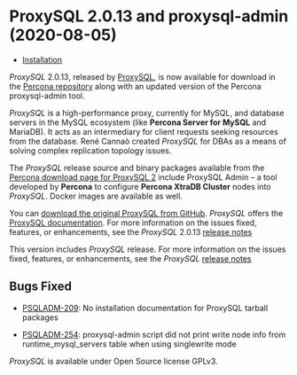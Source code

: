 # ProxySQL 2.0.13 and proxysql-admin (2020-08-05)

* [Installation](install-v2.md)

*ProxySQL* 2.0.13, released by [ProxySQL](https://www.proxysql.com/), is now available for download in the [Percona repository](https://www.percona.com/software/percona-software-repositories-for-mysql) along with an updated version of the Percona proxysql-admin tool.

*ProxySQL* is a high-performance proxy, currently for MySQL, and database servers in the MySQL ecosystem (like **Percona Server for MySQL** and MariaDB). It acts as an intermediary for client requests seeking resources from the database. René Cannaò created *ProxySQL* for DBAs as a means of solving complex replication topology issues.

The *ProxySQL* release source and binary packages available from the [Percona download page for ProxySQL 2](https://www.percona.com/downloads/proxysql2/) include ProxySQL Admin – a tool developed by **Percona** to configure **Percona XtraDB Cluster** nodes into *ProxySQL*. Docker images are available as well.

You can [download the original ProxySQL from GitHub](https://github.com/sysown/proxysql/releases). *ProxySQL* offers the [ProxySQL documentation](https://proxysql.com/documentation/). For more information on the issues fixed, features, or enhancements, see the *ProxySQL* 2.0.13 [release notes](https://github.com/sysown/proxysql/releases/tag/v2.0.17)

This version includes *ProxySQL* release. For more information on the issues fixed, features, or enhancements, see the *ProxySQL* [release notes](https://github.com/sysown/proxysql/releases/tag/v2.0.13)

## Bugs Fixed

* [PSQLADM-209](https://jira.percona.com/browse/PSQLADM-209): No installation documentation for ProxySQL tarball packages

* [PSQLADM-254](https://jira.percona.com/browse/PSQLADM-254): proxysql-admin script did not print write node info from runtime_mysql_servers table when using singlewrite mode

*ProxySQL* is available under Open Source license GPLv3.
